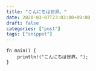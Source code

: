 ```yaml
---
title: "こんにちは世界。"
date: 2020-03-07T23:03:00+09:00
draft: false
categories: ["post"]
tags: ["snippet"]
---
```


```
fn main() {
    println!("こんにちは世界。");
}
```

